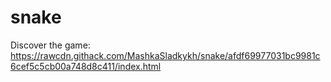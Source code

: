 # snake
Discover the game:
https://rawcdn.githack.com/MashkaSladkykh/snake/afdf69977031bc9981c6cef5c5cb00a748d8c411/index.html
